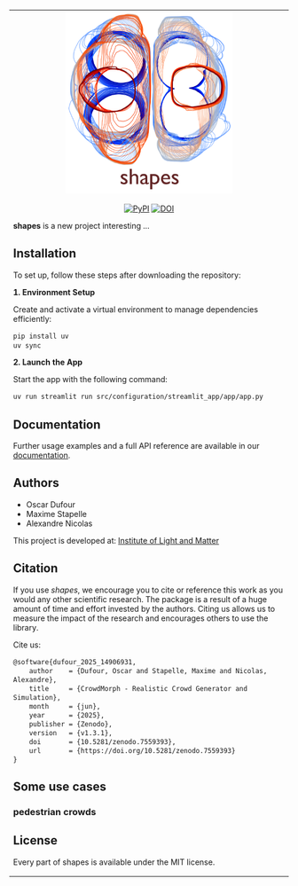 <table  align="center"><td align="center" width="9999">

<img src="./docs/source/_static/logo/art_light.png" align="center" width="300" alt="project icon">

</td>
<tr>
<td align="left" width="9999" >

<div align="center">

[![PyPI](https://img.shields.io/pypi/v/hypertiling)](https://pypi.org/project/hypertiling/)
[![DOI](https://zenodo.org/badge/DOI/10.5281/zenodo.7559393.svg)](https://doi.org/10.5281/zenodo.7559393)

</div>

**shapes** is a new project interesting ...

## Installation

To set up, follow these steps after downloading the repository:

**1. Environment Setup**

Create and activate a virtual environment to manage dependencies efficiently:

```bash
pip install uv
uv sync
```

**2. Launch the App**

Start the app with the following command:

```bash
uv run streamlit run src/configuration/streamlit_app/app/app.py
```


## Documentation

Further usage examples and a full API reference are available in our [documentation](https://shapes-crowd.readthedocs.io/en/latest/).

## Authors

* Oscar Dufour
* Maxime Stapelle
* Alexandre Nicolas

This project is developed at:
[Institute of Light and Matter](https://ilm.univ-lyon1.fr/)

## Citation

If you use _shapes_, we encourage you to cite or reference this work as you would any other scientific research. The package is a result of a huge amount of time and effort invested by the authors. Citing us allows us to measure the impact of the research and encourages others to use the library.

Cite us:
```
@software{dufour_2025_14906931,
    author    = {Dufour, Oscar and Stapelle, Maxime and Nicolas, Alexandre},
    title     = {CrowdMorph - Realistic Crowd Generator and Simulation},
    month     = {jun},
    year      = {2025},
    publisher = {Zenodo},
    version   = {v1.3.1},
    doi       = {10.5281/zenodo.7559393},
    url       = {https://doi.org/10.5281/zenodo.7559393}
}
```

## Some use cases

### pedestrian crowds


## License
Every part of shapes is available under the MIT license.



